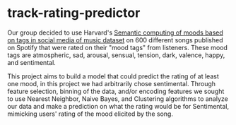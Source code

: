 # track-rating-predictor

Our group decided to use Harvard's [Semantic computing of moods based on tags in social media of music dataset](https://dataverse.harvard.edu/dataset.xhtml?persistentId=doi:10.7910/DVN/TVYEGI) on 600 different songs published on Spotify that were rated on their "mood tags" from listeners. These mood tags are atmospheric, sad, arousal, sensual, tension, dark, valence, happy, and sentimental.

This project aims to build a model that could predict the rating of at least one mood, in this project we had arbitrarily chose sentimental. Through feature selection, binning of the data, and/or encoding features we sought to use Nearest Neighbor, Naive Bayes, and Clustering algorithms to analyze our data and make a prediction on what the rating would be for Sentimental, mimicking users' rating of the mood elicited by the song.
